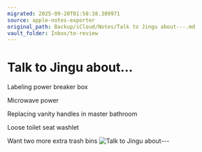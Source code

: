 ```yaml
---
migrated: 2025-09-20T01:58:38.389971
source: apple-notes-exporter
original_path: Backup/iCloud/Notes/Talk to Jingu about---.md
vault_folder: Inbox/to-review
---
```

# Talk to Jingu about...

Labeling power breaker box 

Microwave power

Replacing vanity handles in master bathroom 

Loose toilet seat washlet 

Want two more extra trash bins 
![Talk to Jingu about---](images/Talk%20to%20Jingu%20about---.jpeg)


